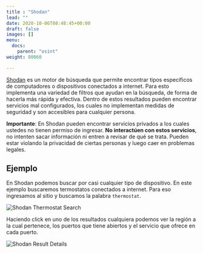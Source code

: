 ```yaml
---
title : "Shodan"
lead: ""
date: 2020-10-06T08:48:45+00:00
draft: false
images: []
menu:
  docs:
    parent: "osint"
weight: 80060

---
```


[Shodan](https://www.shodan.io/) es un motor de búsqueda que permite encontrar tipos específicos de computadores o dispositivos
conectados a internet. Para esto implementa una variedad de filtros que ayudan en la búsqueda,
de forma de hacerla más rápida y efectiva. Dentro de estos resultados pueden encontrar servicios mal
configurados, los cuales no implementan medidas de seguridad y son accesibles para cualquier persona.

**Importante**: En Shodan pueden encontrar servicios privados a los cuales ustedes no tienen permiso de ingresar.
**No interactúen con estos servicios**, no intenten sacar información ni entren a revisar de qué se trata.
Pueden estar violando la privacidad de ciertas personas y luego caer en problemas legales.

## Ejemplo

En Shodan podemos buscar por casi cualquier tipo de dispositivo. En este ejemplo buscaremos termostatos
conectados a internet. Para eso ingresamos al sitio y buscamos la palabra `thermostat`.

![Shodan Thermostat Search](../shodan-thermostat.png)

Haciendo click en uno de los resultados cualquiera podemos ver la región a la cual pertenece, los puertos que
tiene abiertos y el servicio que ofrece en cada puerto.

![Shodan Result Details](../shodan-result-details.png)
